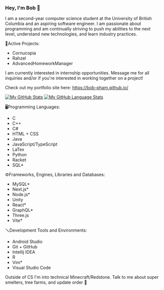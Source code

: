 ### Hey, I'm Bob 👋

I am a second-year computer science student at the University of British Columbia and an aspiring software engineer. I am passionate about programming and am continually striving to push my abilities to the next level, understand new technologies, and learn industry practices.

🔧Active Projects:
 - Cornucopia
 - Rahzel
 - AdvancedHomeworkManager

I am currently interested in internship opportunities. Message me for all inquiries and/or if you're interested in working together on a project! 

Check out my portfolio site here: https://bob-pham.github.io/ 

[![My GitHub Stats](https://github-readme-stats.vercel.app/api/?username=bob-pham&count_private=true&theme=tokyonight&showicons=true)]()
[![My GitHub Language Stats](https://github-readme-stats.vercel.app/api/top-langs/?username=bob-pham&langs_count=5&theme=tokyonight)]()

🖥️Programming Languages: 
 - C
 - C++
 - C#
 - HTML + CSS
 - Java
 - JavaScript/TypeScript
 - LaTex
 - Python
 - Racket
 - SQL*

⚙️Frameworks, Engines, Libraries and Databases:
 - MySQL*
 - Next.js*
 - Node.js*
 - Unity
 - React*
 - GraphQL*
 - Three.js
 - Vite*

🪛Development Tools and Environments:
 - Android Studio
 - Git + GitHub
 - Intellij IDEA
 - R
 - Vim*
 - Visual Studio Code


Outside of CS I'm into technical Minecraft/Redstone. Talk to me about super smelters, tree farms, and update order 🚀
